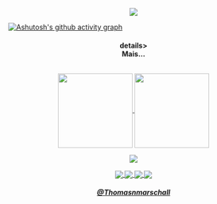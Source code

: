 <p align="center"><img src="https://readme-typing-svg.herokuapp.com/?duration=2500&center=true&lines&color=56F1F790&vCenter=true&width=500&height=40&lines=Bem+Vindo+ao+meu+reposit%C3%B3rio!!+;Nada+demais...%F0%9F%A4%B7%E2%80%8D%E2%99%82%EF%B8%8F;S%C3%B3+estudando+...%F0%9F%91%A8%E2%80%8D%F0%9F%92%BB"></a>
</p>


[![Ashutosh's github activity graph](https://activity-graph.herokuapp.com/graph?username=thomasnmarschall&bg_color=0d1117&color=9cae42&line=4dff00&point=918f94&area=true&hide_border=true)](https://github.com/ashutosh00710/github-readme-activity-graph)


<h4 align="center">
details>
<summary>Mais...</summary>
  <br>

<p align="center">
  <a href="https://github.com/thomasnmarschall">
    <img
      align="center"
      height="150em"
      src="https://github-readme-stats.vercel.app/api?username=thomasnmarschall&show_icons=true&include_all_commits=true&count_private=true&theme=tokyonight"/>
  </a>
  <a href="https://github.com/thomasnmarschall">
    <img
      align="center"
      height="150em"
      src="https://github-readme-stats.vercel.app/api/top-langs/?username=thomasnmarschall&show_icons=true&include_all_commits=true&count_private=true&layout=compact&theme=tokyonight"/>
  </a>
</p>


<p align="center">
  <a href="https://github.com/thomasnmarschall">
    <img
      align="center"
      src="https://github-profile-trophy.vercel.app/?username=thomasnmarschall&theme=onedark&no-frame=true&row=1&&margin-w=20&no-bg=true"/>
  </a>
</a>
</p>

<p align="center">
  <a href="https://www.instagram.com/tnm_ofc/">
    <img
      align="center"
      src="https://img.shields.io/badge/Instagram-1C1C1C?style=for-the-badge&logo=instagram&logoColor=00FFFF"/>
  </a>
  <a href="https://twitter.com/Samoht_oficial">
    <img
      align="center"
      src="https://img.shields.io/badge/Twitter-1C1C1C?style=for-the-badge&logo=twitter&logoColor=00FFFF"/>
  </a>
  <a href="https://discord.com/channels/@me/515536699934375957">
    <img
      align="center"
      src="https://img.shields.io/badge/Discord-1C1C1C?style=for-the-badge&logo=discord&logoColor=00FFFF">
  </a>
  <a href="https://www.linkedin.com/in/thomas-nicolas-marschall-895084194/">
    <img
         align="center"
         src="https://img.shields.io/badge/LinkedIn-1C1C1C?style=for-the-badge&logo=linkedin&logoColor=00FFFF"
  </a>
 
</p>
<h5 align="center">@Thomasnmarschall</h5>
</details>
